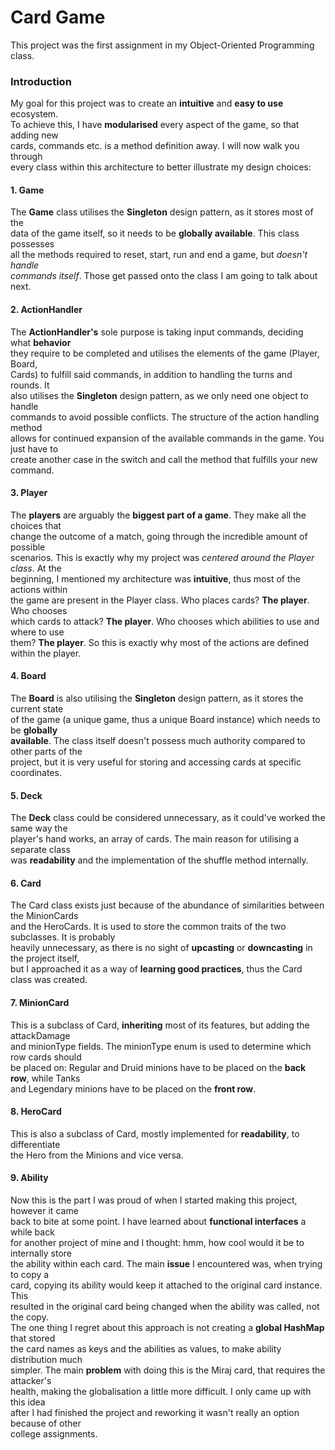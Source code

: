 # Card Game

This project was the first assignment in my Object-Oriented Programming class.

### Introduction

My goal for this project was to create an **intuitive** and **easy to use** ecosystem.  
To achieve this, I have **modularised** every aspect of the game, so that adding new  
cards, commands etc. is a method definition away. I will now walk you through  
every class within this architecture to better illustrate my design choices:

#### 1. Game

The **Game** class utilises the **Singleton** design pattern, as it stores most of the  
data of the game itself, so it needs to be **globally available**. This class possesses  
all the methods required to reset, start, run and end a game, but *doesn't handle  
commands itself*. Those get passed onto the class I am going to talk about next.  

#### 2. ActionHandler

The **ActionHandler's** sole purpose is taking input commands, deciding what **behavior**  
they require to be completed and utilises the elements of the game (Player, Board,  
Cards) to fulfill said commands, in addition to handling the turns and rounds. It  
also utilises the **Singleton** design pattern, as we only need one object to handle  
commands to avoid possible conflicts. The structure of the action handling method  
allows for continued expansion of the available commands in the game. You just have to  
create another case in the switch and call the method that fulfills your new command.

#### 3. Player

The **players** are arguably the **biggest part of a game**. They make all the choices that  
change the outcome of a match, going through the incredible amount of possible  
scenarios. This is exactly why my project was *centered around the Player class*. At the  
beginning, I mentioned my architecture was **intuitive**, thus most of the actions within  
the game are present in the Player class. Who places cards? **The player**. Who chooses  
which cards to attack? **The player**. Who chooses which abilities to use and where to use  
them? **The player**. So this is exactly why most of the actions are defined within the player.

#### 4. Board

The **Board** is also utilising the **Singleton** design pattern, as it stores the current state  
of the game (a unique game, thus a unique Board instance) which needs to be **globally  
available**. The class itself doesn't possess much authority compared to other parts of the  
project, but it is very useful for storing and accessing cards at specific coordinates.

#### 5. Deck

The **Deck** class could be considered unnecessary, as it could've worked the same way the  
player's hand works, an array of cards. The main reason for utilising a separate class  
was **readability** and the implementation of the shuffle method internally.

#### 6. Card

The Card class exists just because of the abundance of similarities between the MinionCards  
and the HeroCards. It is used to store the common traits of the two subclasses. It is probably  
heavily unnecessary, as there is no sight of **upcasting** or **downcasting** in the project itself,  
but I approached it as a way of **learning good practices**, thus the Card class was created.  

#### 7. MinionCard

This is a subclass of Card, **inheriting** most of its features, but adding the attackDamage  
and minionType fields. The minionType enum is used to determine which row cards should  
be placed on: Regular and Druid minions have to be placed on the **back row**, while Tanks  
and Legendary minions have to be placed on the **front row**.

#### 8. HeroCard

This is also a subclass of Card, mostly implemented for **readability**, to differentiate  
the Hero from the Minions and vice versa.

#### 9. Ability

Now this is the part I was proud of when I started making this project, however it came  
back to bite at some point. I have learned about **functional interfaces** a while back  
for another project of mine and I thought: hmm, how cool would it be to internally store  
the ability within each card. The main **issue** I encountered was, when trying to copy a  
card, copying its ability would keep it attached to the original card instance. This  
resulted in the original card being changed when the ability was called, not the copy.  
The one thing I regret about this approach is not creating a **global HashMap** that stored  
the card names as keys and the abilities as values, to make ability distribution much  
simpler. The main **problem** with doing this is the Miraj card, that requires the attacker's  
health, making the globalisation a little more difficult. I only came up with this idea  
after I had finished the project and reworking it wasn't really an option because of other  
college assignments.

